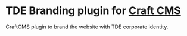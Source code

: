 # TDE Branding plugin for [Craft CMS](https://craftcms.com/)

CraftCMS plugin to brand the website with TDE corporate identity.